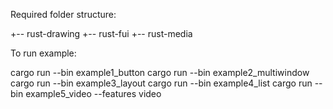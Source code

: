 Required folder structure:

+-- rust-drawing
+-- rust-fui
+-- rust-media

To run example:

cargo run --bin example1_button
cargo run --bin example2_multiwindow
cargo run --bin example3_layout
cargo run --bin example4_list
cargo run --bin example5_video --features video

